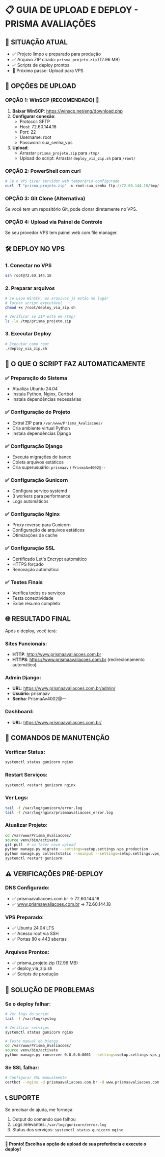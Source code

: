 # 📋 GUIA DE UPLOAD E DEPLOY - PRISMA AVALIAÇÕES

## 🎯 SITUAÇÃO ATUAL
- ✅ Projeto limpo e preparado para produção
- ✅ Arquivo ZIP criado: `prisma_projeto.zip` (12.96 MB)
- ✅ Scripts de deploy prontos
- 🔄 Próximo passo: Upload para VPS

## 🚀 OPÇÕES DE UPLOAD

### OPÇÃO 1: WinSCP (RECOMENDADO) 💯
1. **Baixar WinSCP**: https://winscp.net/eng/download.php
2. **Configurar conexão**:
   - Protocol: SFTP
   - Host: 72.60.144.18
   - Port: 22
   - Username: root
   - Password: sua_senha_vps
3. **Upload**:
   - Arrastar `prisma_projeto.zip` para `/tmp/`
   - Upload do script: Arrastar `deploy_via_zip.sh` para `/root/`

### OPÇÃO 2: PowerShell com curl
```powershell
# Se o VPS tiver servidor web temporário configurado
curl -T "prisma_projeto.zip" -u root:sua_senha ftp://72.60.144.18/tmp/
```

### OPÇÃO 3: Git Clone (Alternativa)
Se você tem um repositório Git, pode clonar diretamente no VPS.

### OPÇÃO 4: Upload via Painel de Controle
Se seu provedor VPS tem painel web com file manager.

## 🛠️ DEPLOY NO VPS

### 1. Conectar no VPS
```bash
ssh root@72.60.144.18
```

### 2. Preparar arquivos
```bash
# Se usou WinSCP, os arquivos já estão no lugar
# Tornar script executável
chmod +x /root/deploy_via_zip.sh

# Verificar se ZIP está em /tmp/
ls -la /tmp/prisma_projeto.zip
```

### 3. Executar Deploy
```bash
# Executar como root
./deploy_via_zip.sh
```

## 🎯 O QUE O SCRIPT FAZ AUTOMATICAMENTE

### ✅ Preparação do Sistema
- Atualiza Ubuntu 24.04
- Instala Python, Nginx, Certbot
- Instala dependências necessárias

### ✅ Configuração do Projeto
- Extrai ZIP para `/var/www/Prisma_Avaliacoes/`
- Cria ambiente virtual Python
- Instala dependências Django

### ✅ Configuração Django
- Executa migrações do banco
- Coleta arquivos estáticos
- Cria superusuário: `prismaav` / `PrismaAv4002@--`

### ✅ Configuração Gunicorn
- Configura serviço systemd
- 3 workers para performance
- Logs automáticos

### ✅ Configuração Nginx
- Proxy reverso para Gunicorn
- Configuração de arquivos estáticos
- Otimizações de cache

### ✅ Configuração SSL
- Certificado Let's Encrypt automático
- HTTPS forçado
- Renovação automática

### ✅ Testes Finais
- Verifica todos os serviços
- Testa conectividade
- Exibe resumo completo

## 🌐 RESULTADO FINAL

Após o deploy, você terá:

### Sites Funcionais:
- **HTTP**: http://www.prismaavaliacoes.com.br
- **HTTPS**: https://www.prismaavaliacoes.com.br (redirecionamento automático)

### Admin Django:
- **URL**: https://www.prismaavaliacoes.com.br/admin/
- **Usuário**: prismaav
- **Senha**: PrismaAv4002@--

### Dashboard:
- **URL**: https://www.prismaavaliacoes.com.br/

## 🔧 COMANDOS DE MANUTENÇÃO

### Verificar Status:
```bash
systemctl status gunicorn nginx
```

### Restart Serviços:
```bash
systemctl restart gunicorn nginx
```

### Ver Logs:
```bash
tail -f /var/log/gunicorn/error.log
tail -f /var/log/nginx/prismaavaliacoes_error.log
```

### Atualizar Projeto:
```bash
cd /var/www/Prisma_Avaliacoes/
source venv/bin/activate
git pull  # ou fazer novo upload
python manage.py migrate --settings=setup.settings.vps_production
python manage.py collectstatic --noinput --settings=setup.settings.vps_production
systemctl restart gunicorn
```

## ⚠️ VERIFICAÇÕES PRÉ-DEPLOY

### DNS Configurado:
- ✅ prismaavaliacoes.com.br → 72.60.144.18
- ✅ www.prismaavaliacoes.com.br → 72.60.144.18

### VPS Preparado:
- ✅ Ubuntu 24.04 LTS
- ✅ Acesso root via SSH
- ✅ Portas 80 e 443 abertas

### Arquivos Prontos:
- ✅ prisma_projeto.zip (12.96 MB)
- ✅ deploy_via_zip.sh
- ✅ Scripts de produção

## 🚨 SOLUÇÃO DE PROBLEMAS

### Se o deploy falhar:
```bash
# Ver logs do script
tail -f /var/log/syslog

# Verificar serviços
systemctl status gunicorn nginx

# Teste manual do Django
cd /var/www/Prisma_Avaliacoes/
source venv/bin/activate
python manage.py runserver 0.0.0.0:8001 --settings=setup.settings.vps_production
```

### Se SSL falhar:
```bash
# Configurar SSL manualmente
certbot --nginx -d prismaavaliacoes.com.br -d www.prismaavaliacoes.com.br
```

## 📞 SUPORTE

Se precisar de ajuda, me forneça:
1. Output do comando que falhou
2. Logs relevantes: `/var/log/gunicorn/error.log`
3. Status dos serviços: `systemctl status gunicorn nginx`

---

**🎉 Pronto! Escolha a opção de upload de sua preferência e execute o deploy!**

